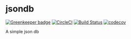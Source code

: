 # jsondb

[![Greenkeeper badge](https://badges.greenkeeper.io/dirkdev98/jsondb.svg)](https://greenkeeper.io/)
[![CircleCI](https://circleci.com/gh/dirkdev98/jsondb.svg?style=svg)](https://circleci.com/gh/dirkdev98/jsondb)
[![Build Status](https://travis-ci.org/dirkdev98/jsondb.svg?branch=master)](https://travis-ci.org/dirkdev98/jsondb)
[![codecov](https://codecov.io/gh/dirkdev98/jsondb/branch/master/graph/badge.svg)](https://codecov.io/gh/dirkdev98/jsondb)

A simple json db
